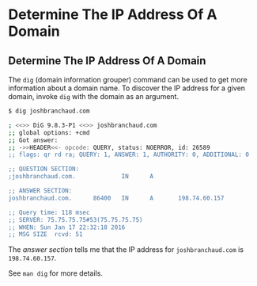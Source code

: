 # Determine The IP Address Of A Domain

## Determine The IP Address Of A Domain

The `dig` (domain information grouper) command can be used to get more information about a domain name. To discover the IP address for a given domain, invoke `dig` with the domain as an argument.

```bash
$ dig joshbranchaud.com

; <<>> DiG 9.8.3-P1 <<>> joshbranchaud.com
;; global options: +cmd
;; Got answer:
;; ->>HEADER<<- opcode: QUERY, status: NOERROR, id: 26589
;; flags: qr rd ra; QUERY: 1, ANSWER: 1, AUTHORITY: 0, ADDITIONAL: 0

;; QUESTION SECTION:
;joshbranchaud.com.             IN      A

;; ANSWER SECTION:
joshbranchaud.com.      86400   IN      A       198.74.60.157

;; Query time: 118 msec
;; SERVER: 75.75.75.75#53(75.75.75.75)
;; WHEN: Sun Jan 17 22:32:18 2016
;; MSG SIZE  rcvd: 51
```

The _answer section_ tells me that the IP address for `joshbranchaud.com` is `198.74.60.157`.

See `man dig` for more details.
